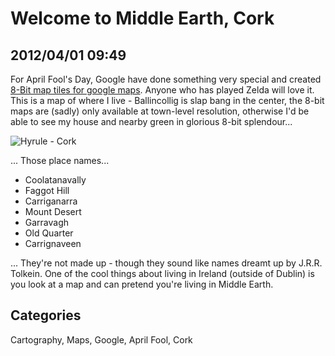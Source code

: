 # Welcome to Middle Earth, Cork## 2012/04/01 09:49For April Fool's Day, Google have done something very special and created [8-Bit map tiles for google maps][1]. Anyone who has played Zelda will love it. This is a map of where I live - Ballincollig is slap bang in the center, the 8-bit maps are (sadly) only available at town-level resolution, otherwise I'd be able to see my house and nearby green in glorious 8-bit splendour...![Hyrule - Cork](images/hyrule-cork.png)... Those place names... * Coolatanavally * Faggot Hill * Carriganarra * Mount Desert * Garravagh * Old Quarter * Carrignaveen... They're not made up - though they sound like names dreamt up by J.R.R. Tolkein. One of the cool things about living in Ireland (outside of Dublin) is you look at a map and can pretend you're living in Middle Earth.[1]: http://maps.google.com/?t=8&utm_campaign=8bit&utm_source=yt## CategoriesCartography, Maps, Google, April Fool, Cork